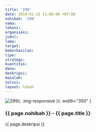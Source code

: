 ```yaml
---
title: '299'
date: 2014-01-23 11:08:00 +07:00
nohibah: '299'
nama: 
lokasi: 
organisasi: 
judul: 
lama: 
target: 
keberhasilan: 
tipe: 
strategi: 
kuantitas: 
dana: 
deskripsi: 
masalah: 
solusi: 
layout: hibah
---
```


![299](/static/img/hibahcms/299.png){: .img-responsive }{: width="350" }

### {{ page.nohibah }} - {{ page.title }}

{{ page.deskripsi }}
